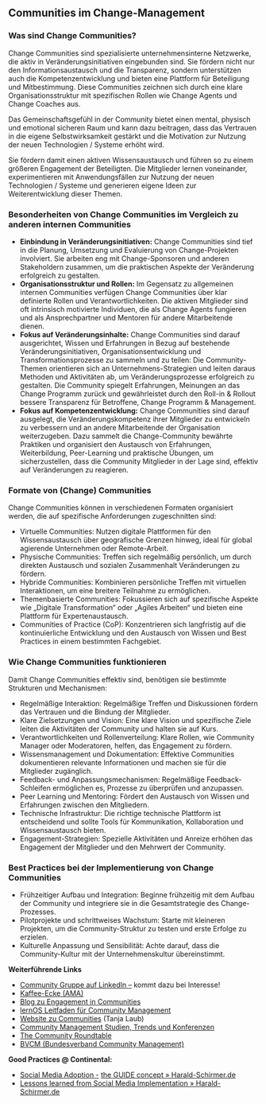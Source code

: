 ## Communities im Change-Management ##

### Was sind Change Communities? ###

Change Communities sind spezialisierte unternehmensinterne Netzwerke, die aktiv in Veränderungsinitiativen eingebunden sind. Sie fördern nicht nur den Informationsaustausch und die Transparenz, sondern unterstützen auch die Kompetenzentwicklung und bieten eine Plattform für Beteiligung und Mitbestimmung. Diese Communities zeichnen sich durch eine klare Organisationsstruktur mit spezifischen Rollen wie Change Agents und Change Coaches aus.

Das Gemeinschaftsgefühl in der Community bietet einen mental, physisch und emotional sicheren Raum und kann dazu beitragen, dass das Vertrauen in die eigene Selbstwirksamkeit gestärkt und die Motivation zur Nutzung der neuen Technologien / Systeme erhöht wird. 

Sie fördern damit einen aktiven Wissensaustausch und führen so zu einem größeren Engagement der Beteiligten. Die Mitglieder lernen voneinander, experimentieren mit Anwendungsfällen zur Nutzung der neuen Technologien / Systeme und generieren eigene Ideen zur Weiterentwicklung dieser Themen.

### Besonderheiten von Change Communities im Vergleich zu anderen internen Communities ###

- **Einbindung in Veränderungsinitiativen:** Change Communities sind tief in die Planung, Umsetzung und Evaluierung von Change-Projekten involviert. Sie arbeiten eng mit Change-Sponsoren und anderen Stakeholdern zusammen, um die praktischen Aspekte der Veränderung erfolgreich zu gestalten.
- **Organisationsstruktur und Rollen:** Im Gegensatz zu allgemeinen internen Communities verfügen Change Communities über klar definierte Rollen und Verantwortlichkeiten. Die aktiven Mitglieder sind oft intrinsisch motivierte Individuen, die als Change Agents fungieren und als Ansprechpartner und Mentoren für andere Mitarbeitende dienen.
- **Fokus auf Veränderungsinhalte:** Change Communities sind darauf ausgerichtet, Wissen und Erfahrungen in Bezug auf bestehende Veränderungsinitiativen, Organisationsentwicklung und Transformationsprozesse zu sammeln und zu teilen: Die Community-Themen orientieren sich an Unternehmens-Strategien und leiten daraus Methoden und Aktivitäten ab, um Veränderungsprozesse erfolgreich zu gestalten. Die Community spiegelt Erfahrungen, Meinungen an das Change Programm zurück und gewährleistet durch den Roll-in & Rollout bessere Transparenz für Betroffene, Change Programm &  Management.
- **Fokus auf Kompetenzentwicklung:** Change Communities sind darauf ausgelegt, die Veränderungskompetenz ihrer Mitglieder zu entwickeln zu verbessern und an andere Mitarbeitende der Organisation weiterzugeben. Dazu sammelt die Change-Community bewährte Praktiken und organisiert den Austausch von Erfahrungen, Weiterbildung, Peer-Learning und praktische Übungen, um sicherzustellen, dass die Community Mitglieder in der Lage sind, effektiv auf Veränderungen zu reagieren.

### Formate von (Change) Communities ###

Change Communities können in verschiedenen Formaten organisiert werden, die auf spezifische Anforderungen zugeschnitten sind:

- Virtuelle Communities: Nutzen digitale Plattformen für den Wissensaustausch über geografische Grenzen hinweg, ideal für global agierende Unternehmen oder Remote-Arbeit.
- Physische Communities: Treffen sich regelmäßig persönlich, um durch direkten Austausch und sozialen Zusammenhalt Veränderungen zu fördern.
- Hybride Communities: Kombinieren persönliche Treffen mit virtuellen Interaktionen, um eine breitere Teilnahme zu ermöglichen.
- Themenbasierte Communities: Fokussieren sich auf spezifische Aspekte wie „Digitale Transformation“ oder „Agiles Arbeiten“ und bieten eine Plattform für Expertenaustausch.
- Communities of Practice (CoP): Konzentrieren sich langfristig auf die kontinuierliche Entwicklung und den Austausch von Wissen und Best Practices in einem bestimmten Fachgebiet.

### Wie Change Communities funktionieren ###

Damit Change Communities effektiv sind, benötigen sie bestimmte Strukturen und Mechanismen:

- Regelmäßige Interaktion: Regelmäßige Treffen und Diskussionen fördern das Vertrauen und die Bindung der Mitglieder.
- Klare Zielsetzungen und Vision: Eine klare Vision und spezifische Ziele leiten die Aktivitäten der Community und halten sie auf Kurs.
- Verantwortlichkeiten und Rollenverteilung: Klare Rollen, wie Community Manager oder Moderatoren, helfen, das Engagement zu fördern.
- Wissensmanagement und Dokumentation: Effektive Communities dokumentieren relevante Informationen und machen sie für die Mitglieder zugänglich.
- Feedback- und Anpassungsmechanismen: Regelmäßige Feedback-Schleifen ermöglichen es, Prozesse zu überprüfen und anzupassen.
- Peer Learning und Mentoring: Fördert den Austausch von Wissen und Erfahrungen zwischen den Mitgliedern.
- Technische Infrastruktur: Die richtige technische Plattform ist entscheidend und sollte Tools für Kommunikation, Kollaboration und Wissensaustausch bieten.
- Engagement-Strategien: Spezielle Aktivitäten und Anreize erhöhen das Engagement der Mitglieder und den Mehrwert der Community.

### Best Practices bei der Implementierung von Change Communities ###

- Frühzeitiger Aufbau und Integration: Beginne frühzeitig mit dem Aufbau der Community und integriere sie in die Gesamtstrategie des Change-Prozesses.
- Pilotprojekte und schrittweises Wachstum: Starte mit kleineren Projekten, um die Community-Struktur zu testen und erste Erfolge zu erzielen.
- Kulturelle Anpassung und Sensibilität: Achte darauf, dass die Community-Kultur mit der Unternehmenskultur übereinstimmt.

**Weiterführende Links**

- [Community Gruppe auf LinkedIn](https://www.linkedin.com/groups/8682361/)[ ](https://events.sap.com/de/sap-change-training/de/home)[–](https://events.sap.com/de/sap-change-training/de/home) kommt dazu bei Interesse!
- [Kaffee](https://events.sap.com/de/sap-change-training/de/home)[-](https://events.sap.com/de/sap-change-training/de/home)[Ecke (AMA)](https://events.sap.com/de/sap-change-training/de/home)[  ](https://events.sap.com/de/sap-change-training/de/home)  
- [Blog zu Engagement in Communities](https://www.linkedin.com/pulse/engagement-und-mitmachen-f%C3%B6rdern-communities-mit-tanja-jenewein/)[ ](https://www.linkedin.com/pulse/engagement-und-mitmachen-f%C3%B6rdern-communities-mit-tanja-jenewein/)
- [lernOS Leitfaden für Community Management](https://cogneon.github.io/lernos-cmgmt/de/)
- [Website zu Communities](https://www.communitymanagement.de/community-canvas/) (Tanja Laub)
- [Community Management Studien, Trends und Konferenzen](https://www.communitymanagement.de/community-management/community-management-studien-trends-und-konferenzen/)
- [The Community Roundtable](https://communityroundtable.com/)
- [BVCM (Bundesverband Community Management)](https://bvcm.org/)

**Good Practices @ Continental:** 

- [Social Media Adoption ](https://harald-schirmer.de/2014/03/11/social-media-adoption-the-guide-concept/)[-](https://harald-schirmer.de/2014/03/11/social-media-adoption-the-guide-concept/) [the GUIDE concept » Harald](https://harald-schirmer.de/2014/03/11/social-media-adoption-the-guide-concept/)[-](https://harald-schirmer.de/2014/03/11/social-media-adoption-the-guide-concept/)[Schirmer.de](https://harald-schirmer.de/2014/03/11/social-media-adoption-the-guide-concept/)
- [Lessons learned from Social Media Implementation » Harald](https://harald-schirmer.de/2014/04/17/lessons-learnt-from-social-media-implementation/)[-](https://harald-schirmer.de/2014/04/17/lessons-learnt-from-social-media-implementation/)[Schirmer.de](https://harald-schirmer.de/2014/04/17/lessons-learnt-from-social-media-implementation/)
